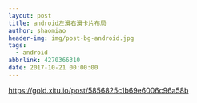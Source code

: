 ```yaml
---
layout: post
title: android左滑右滑卡片布局
author: shaomiao
header-img: img/post-bg-android.jpg
tags:
  - android
abbrlink: 4270366310
date: 2017-10-21 00:00:00
---
```

https://gold.xitu.io/post/5856825c1b69e6006c96a58b
